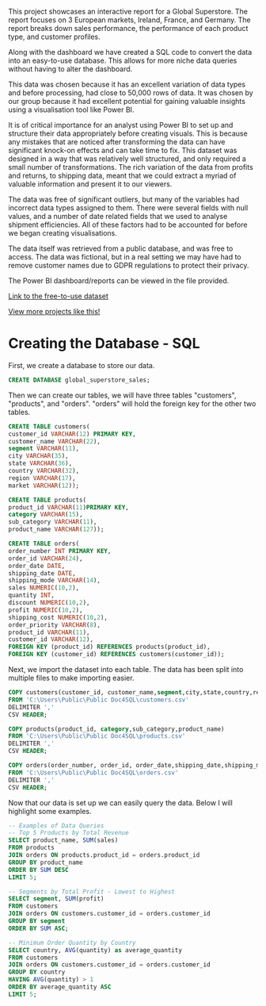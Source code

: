 This project showcases an interactive report for a Global Superstore. The report focuses on 3 European markets, Ireland, France, and Germany. The report breaks down sales performance, the performance of each product type, and customer profiles.

Along with the dashboard we have created a SQL code to convert the data into an easy-to-use database. This allows for more niche data queries without having to alter the dashboard.

This data was chosen because it has an excellent variation of data types and before processing, had close to 50,000 rows of data. It was chosen by our group because it had excellent potential for gaining valuable insights using a visualisation tool like Power BI. 

It is of critical importance for an analyst using Power BI to set up and structure their data appropriately before creating visuals. This is because any mistakes that are noticed after transforming the data can have significant knock-on effects and can take time to fix. This dataset was designed in a way that was relatively well structured, and only required a small number of transformations. The rich variation of the data from profits and returns, to shipping data, meant that we could extract a myriad of valuable information and present it to our viewers. 

The data was free of significant outliers, but many of the variables had incorrect data types assigned to them. There were several fields with null values, and a number of date related fields that we used to analyse shipment efficiencies. All of these factors had to be accounted for before we began creating visualisations. 

The data itself was retrieved from a public database, and was free to access. The data was fictional, but in a real setting we may have had to remove customer names due to GDPR regulations to protect their privacy.

The Power BI dashboard/reports can be viewed in the file provided.

[Link to the free-to-use dataset](https://powerbidocs.com/tag/sample-superstore-sales-excel-xls/?ref=hackernoon.com)

[View more projects like this!](https://jeff-bow.github.io/)

# Creating the Database - SQL

First, we create a database to store our data.

```SQL
CREATE DATABASE global_superstore_sales;
```

Then we can create our tables, we will have three tables "customers", "products", and "orders". "orders" will hold the foreign key for the other two tables. 

```SQL
CREATE TABLE customers(
customer_id VARCHAR(12) PRIMARY KEY,
customer_name VARCHAR(22),
segment VARCHAR(11),
city VARCHAR(35),
state VARCHAR(36),
country VARCHAR(32),
region VARCHAR(17),
market VARCHAR(12));
```

```SQL
CREATE TABLE products(
product_id VARCHAR(11)PRIMARY KEY,
category VARCHAR(15),
sub_category VARCHAR(11),
product_name VARCHAR(127));
```

```SQL
CREATE TABLE orders(
order_number INT PRIMARY KEY,
order_id VARCHAR(24),
order_date DATE,
shipping_date DATE,
shipping_mode VARCHAR(14),
sales NUMERIC(10,2),
quantity INT,
discount NUMERIC(10,2),
profit NUMERIC(10,2),
shipping_cost NUMERIC(10,2),
order_priority VARCHAR(8),
product_id VARCHAR(11),
customer_id VARCHAR(12),
FOREIGN KEY (product_id) REFERENCES products(product_id),
FOREIGN KEY (customer_id) REFERENCES customers(customer_id));
```

Next, we import the dataset into each table. The data has been split into multiple files to make importing easier.

```SQL
COPY customers(customer_id, customer_name,segment,city,state,country,region,market)
FROM 'C:\Users\Public\Public Doc4SQL\customers.csv'
DELIMITER ','
CSV HEADER;
```

```SQL
COPY products(product_id, category,sub_category,product_name)
FROM 'C:\Users\Public\Public Doc4SQL\products.csv'
DELIMITER ','
CSV HEADER;
```

```SQL
COPY orders(order_number, order_id, order_date,shipping_date,shipping_mode,sales,quantity,discount,profit,shipping_cost,order_priority,product_id,customer_id)
FROM 'C:\Users\Public\Public Doc4SQL\orders.csv'
DELIMITER ','
CSV HEADER;
```

Now that our data is set up we can easily query the data. Below I will highlight some examples.

```SQL
-- Examples of Data Queries
-- Top 5 Products by Total Revenue
SELECT product_name, SUM(sales)
FROM products
JOIN orders ON products.product_id = orders.product_id
GROUP BY product_name
ORDER BY SUM DESC
LIMIT 5;
```

```SQL
-- Segments by Total Profit - Lowest to Highest
SELECT segment, SUM(profit)
FROM customers
JOIN orders ON customers.customer_id = orders.customer_id
GROUP BY segment
ORDER BY SUM ASC;
```

```SQL
-- Minimum Order Quantity by Country
SELECT country, AVG(quantity) as average_quantity
FROM customers
JOIN orders ON customers.customer_id = orders.customer_id
GROUP BY country
HAVING AVG(quantity) > 1
ORDER BY average_quantity ASC
LIMIT 5;
```
